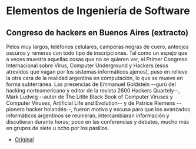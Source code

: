 # Elementos de Ingeniería de Software

## Congreso de hackers en Buenos Aires (extracto)

Pelos muy largos, teléfonos celulares, camperas negras de cuero, anteojos oscuros y remeras con todo tipo de inscripciones. 
Tal como un espejo que a veces muestra aquellas cosas que no se quieren ver, el Primer Congreso Internacional sobre Virus, Computer Underground y Hackers
(esos atrevidos que vagan por los sistemas informáticos ajenos), puso en relieve la otra cara de la realidad argentina en computación, lo que se mueve en forma subterránea.
Las presencias de Emmanuel Goldstein --gurú del hacking norteamericano y editor de la revista 2600 Hackers Quartely--,
Mark Ludwig --autor de The Little Black Book of Computer Viruses y Computer Viruses, Artificial Life and Evolution-- y de Patrice Riemens --pionero hacker holandés--,
fueron motivo y excusa para que los avanzados informáticos argentinos se reunieran, intercambiaran información y discutieran durante horas;
poco en las conferencias y debates, mucho más en grupos de siete u ocho por los pasillos.

* [Original](https://web.archive.org/web/20050907001503/http://www.ubik.com.ar/303/congresohvcu.htm) 

